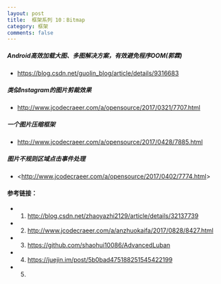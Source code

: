 ```yaml
---
layout: post
title:  框架系列 10：Bitmap
category: 框架
comments: false
---
```


##### Android高效加载大图、多图解决方案，有效避免程序OOM(郭霖)

* <https://blog.csdn.net/guolin_blog/article/details/9316683>



##### 类似Instagram的图片剪裁效果

* <http://www.jcodecraeer.com/a/opensource/2017/0321/7707.html> 
 
 
##### 一个图片压缩框架
* <http://www.jcodecraeer.com/a/opensource/2017/0428/7885.html>


##### 图片不规则区域点击事件处理
 
 * <<http://www.jcodecraeer.com/a/opensource/2017/0402/7774.html>>
 
 
#### 参考链接：
 
* 1. <http://blog.csdn.net/zhaoyazhi2129/article/details/32137739>
* 2. <http://www.jcodecraeer.com/a/anzhuokaifa/2017/0828/8427.html>
* 3. <https://github.com/shaohui10086/AdvancedLuban>
* 4. <https://juejin.im/post/5b0bad475188251545422199>
* 5. 
 
 
 
 
 
 
 
 
 
 
 
 
 
 
 
 
 